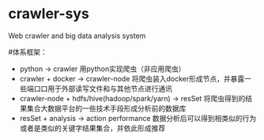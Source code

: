 # crawler-sys
Web crawler and big data analysis system

#体系框架：
* python -> crawler 用python实现爬虫（非应用爬虫）
* crawler + docker -> crawler-node 将爬虫装入docker形成节点，并暴露一些端口口用于外部读写文件和与其他节点进行通讯
* crawler-node + hdfs/hive(hadoop/spark/yarn) -> resSet 将爬虫得到的结果集合大数据平台的一些技术手段形成分析前的数据库
* resSet + analysis -> action performance 数据分析后可以得到相类似的行为或者是类似的关键字结果集合，并依此形成推荐

